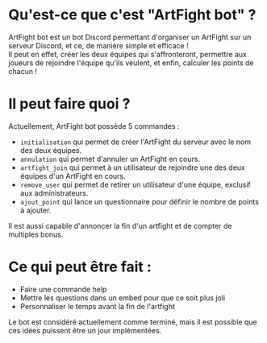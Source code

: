 # Qu'est-ce que c'est "ArtFight bot" ?

ArtFight bot est un bot Discord permettant d'organiser un ArtFight sur un serveur Discord, et ce, de manière simple et efficace !  
Il peut en effet, créer les deux équipes qui s'affronteront, permettre aux joueurs de rejoindre l'équipe qu'ils veulent, et enfin, calculer les points de chacun !

# Il peut faire quoi ?

Actuellement, ArtFight bot possède 5 commandes :

-   `initialisation` qui permet de créer l'ArtFight du serveur avec le nom des deux équipes.
-   `annulation` qui permet d'annuler un ArtFight en cours.
-   `artfight_join` qui permet à un utilisateur de rejoindre une des deux équipes d'un ArtFight en cours.
-   `remove_user` qui permet de retirer un utilisateur d'une équipe, exclusif aux administrateurs.
-   `ajout_point` qui lance un questionnaire pour définir le nombre de points à ajouter.

Il est aussi capable d'annoncer la fin d'un artfight et de compter de multiples bonus.

# Ce qui peut être fait :

-   Faire une commande help
-   Mettre les questions dans un embed pour que ce soit plus joli
-   Personnaliser le temps avant la fin de l'artfight

Le bot est considéré actuellement comme terminé, mais il est possible que ces idées puissent être un jour implémentées.
